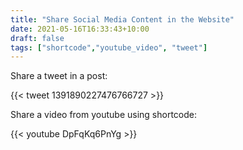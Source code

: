 ```yaml
---
title: "Share Social Media Content in the Website"
date: 2021-05-16T16:33:43+10:00
draft: false
tags: ["shortcode","youtube_video", "tweet"]
---
```

Share a tweet in a post:

{{< tweet 1391890227476766727 >}}


Share a video from youtube using shortcode:

{{< youtube DpFqKq6PnYg >}}
